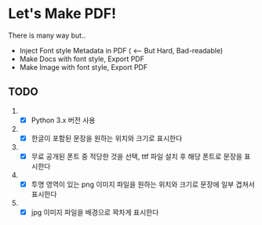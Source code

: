 # Let's Make PDF!

There is many way but..

- Inject Font style Metadata in PDF ( <-- But Hard, Bad-readable)  
- Make Docs with font style, Export PDF  
- Make Image with font style, Export PDF  

## TODO

1. - [x] Python 3.x 버전 사용  
2. - [x] 한글이 포함된 문장을 원하는 위치와 크기로 표시한다  
3. - [x] 무료 공개된 폰트 중 적당한 것을 선택, ttf 파일 설치 후 해당 폰트로 문장을 표시한다  
4. - [x] 투명 영역이 있는 png 이미지 파일을 원하는 위치와 크기로 문장에 일부 겹쳐서 표시한다  
5. - [x] jpg 이미지 파일을 배경으로 꽉차게 표시한다  
